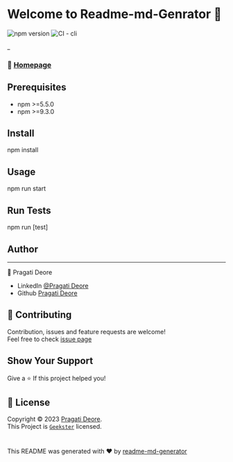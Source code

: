 # Welcome to Readme-md-Genrator :wave:
![npm version](https://img.shields.io/npm/v/npm.svg)
![CI - cli](https://github.com/npm/cli/actions/workflows/ci.yml/badge.svg)

_
### :house_with_garden: [Homepage](https://www.geekster.in/)

## Prerequisites
* npm >=5.5.0
* npm >=9.3.0

## Install
npm install

## Usage
npm run start

## Run Tests
npm run [test]


## Author
---
👤 Pragati Deore
* LinkedIn [@Pragati Deore](https://www.linkedin.com/in/pragatisdeore/)
* Github [Pragati Deore](https://github.com/Pragatisdeore)

## 🤝 Contributing
Contribution, issues and feature requests are welcome!
<br>
Feel free to check [issue page]()
<br>
## Show Your Support
Give a :star: If this project helped you!
## :memo: License
Copyright ©️ 2023 [Pragati Deore]().
<br>
This Project is [`Geekster`](https://www.geekster.in/) licensed.

#
This README was generated with ❤ by [readme-md-generator]()

